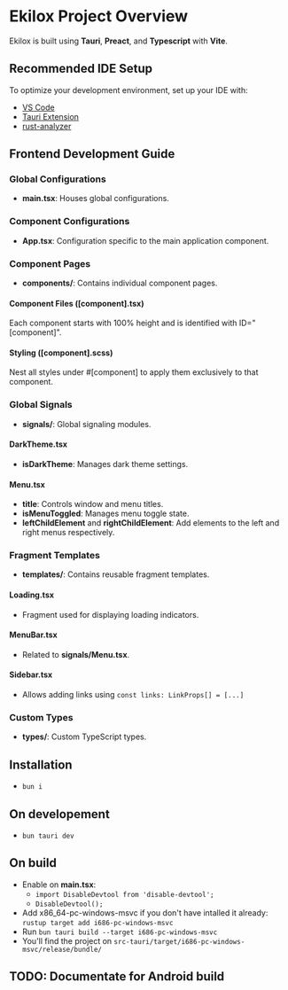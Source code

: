 # Ekilox Project Overview

Ekilox is built using **Tauri**, **Preact**, and **Typescript** with **Vite**.

## Recommended IDE Setup

To optimize your development environment, set up your IDE with:

- [VS Code](https://code.visualstudio.com/)
- [Tauri Extension](https://marketplace.visualstudio.com/items?itemName=tauri-apps.tauri-vscode)
- [rust-analyzer](https://marketplace.visualstudio.com/items?itemName=rust-lang.rust-analyzer)

## Frontend Development Guide

### Global Configurations

- **main.tsx**: Houses global configurations.

### Component Configurations

- **App.tsx**: Configuration specific to the main application component.

### Component Pages

- **components/**: Contains individual component pages.

#### Component Files ([component].tsx)

Each component starts with 100% height and is identified with ID="[component]".

#### Styling ([component].scss)

Nest all styles under #[component] to apply them exclusively to that component.

### Global Signals

- **signals/**: Global signaling modules.

#### DarkTheme.tsx

- **isDarkTheme**: Manages dark theme settings.

#### Menu.tsx

- **title**: Controls window and menu titles.
- **isMenuToggled**: Manages menu toggle state.
- **leftChildElement** and **rightChildElement**: Add elements to the left and right menus respectively.

### Fragment Templates

- **templates/**: Contains reusable fragment templates.

#### Loading.tsx

- Fragment used for displaying loading indicators.

#### MenuBar.tsx

- Related to **signals/Menu.tsx**.

#### Sidebar.tsx

- Allows adding links using `const links: LinkProps[] = [...]`

### Custom Types

- **types/**: Custom TypeScript types.

## Installation

- `bun i`

## On developement

- `bun tauri dev`

## On build

- Enable on **main.tsx**:
  - `import DisableDevtool from 'disable-devtool';`
  - `DisableDevtool();`
- Add x86_64-pc-windows-msvc if you don't have intalled it already: `rustup target add i686-pc-windows-msvc`
- Run `bun tauri build --target i686-pc-windows-msvc`
- You'll find the project on `src-tauri/target/i686-pc-windows-msvc/release/bundle/`

## TODO: Documentate for Android build